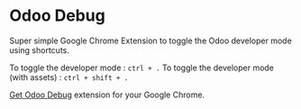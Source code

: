 # Odoo Debug

Super simple Google Chrome Extension to toggle the Odoo developer mode using shortcuts.

To toggle the developer mode : `ctrl + .`
To toggle the developer mode (with assets) : `ctrl + shift + .`


[Get Odoo Debug](https://chrome.google.com/webstore/detail/odoo-debug/nfnladagngmiggfaojdbpjdpehdfgiac?utm_source=chrome-ntp-icon) extension for your Google Chrome.